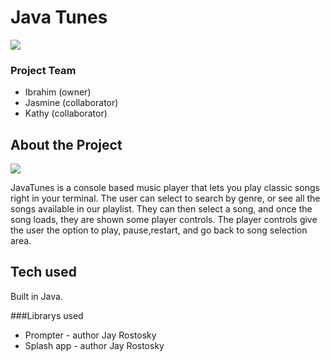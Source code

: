 # Java Tunes
![](https://i.imgur.com/Bzbnz8I.png)


### Project Team
* Ibrahim (owner)
* Jasmine (collaborator)
* Kathy (collaborator)

## About the Project
![](https://i.imgur.com/FAhkx5n.png)

JavaTunes is a console based music player that lets you play classic songs right in your terminal. The user can select to search by genre, or see all the songs available in our playlist. They can then select a song, and once the song loads, they are shown some player controls. The player controls give the user the option to play, pause,restart, and go back to song selection area.

## Tech used

Built in Java.

###Librarys used
- Prompter - author Jay Rostosky
- Splash app - author Jay Rostosky



